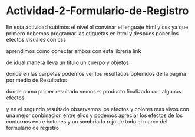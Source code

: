 # Actividad-2-Formulario-de-Registro

En esta actividad subimos el nivel al convinar el lenguaje html y css 
ya que primero debemos programar las etiquetas en html y despues poner los efectos visuales con css

aprendimos como conectar ambos con esta libreria
link 

de idual manera lleva un titulo un cuerpo y objetos

donde en las carpetas podemos ver los resultados optenidos de la pagina por medio de Resultados


donde como primer resultado vemos el producto finalizado con algunos efectos 

y en el segundo resultado observamos los efectos y colores mas vivos con una mejor conbinacion entre ellos y podemos apreciar los efectos
de los contornos entre botones y un sombriado rojo de todo el marco del formulario de registro 


